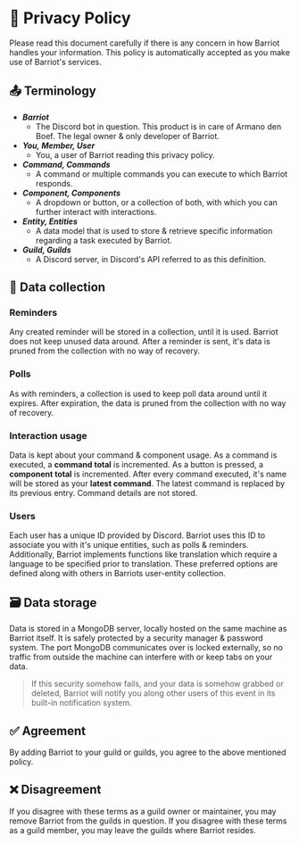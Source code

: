 # 🔏 Privacy Policy

Please read this document carefully if there is any concern in how Barriot handles your information. 
This policy is automatically accepted as you make use of Barriot's services.

## 📤 Terminology

- _**Barriot**_
  - The Discord bot in question. This product is in care of Armano den Boef. The legal owner & only developer of Barriot.
- _**You, Member, User**_
  - You, a user of Barriot reading this privacy policy.
- _**Command, Commands**_
  - A command or multiple commands you can execute to which Barriot responds.
- _**Component, Components**_
  - A dropdown or button, or a collection of both, with which you can further interact with interactions.
- _**Entity, Entities**_
  - A data model that is used to store & retrieve specific information regarding a task executed by Barriot.
- _**Guild, Guilds**_
  - A Discord server, in Discord's API referred to as this definition.

## 📅 Data collection

### Reminders

Any created reminder will be stored in a collection, until it is used. 
Barriot does not keep unused data around. 
After a reminder is sent, it's data is pruned from the collection with no way of recovery.

### Polls

As with reminders, a collection is used to keep poll data around until it expires. 
After expiration, the data is pruned from the collection with no way of recovery.

### Interaction usage

Data is kept about your command & component usage. 
As a command is executed, a **command total** is incremented. 
As a button is pressed, a **component total** is incremented. 
After every command executed, it's name will be stored as your **latest command**. 
The latest command is replaced by its previous entry. Command details are not stored.

### Users

Each user has a unique ID provided by Discord. 
Barriot uses this ID to associate you with it's unique entities, such as polls & reminders.
Additionally, Barriot implements functions like translation which require a language to be specified prior to translation. 
These preferred options are defined along with others in Barriots user-entity collection.

## 🗃️ Data storage

Data is stored in a MongoDB server, locally hosted on the same machine as Barriot itself. 
It is safely protected by a security manager & password system. 
The port MongoDB communicates over is locked externally, so no traffic from outside the machine can interfere with or keep tabs on your data. 
> If this security somehow fails, and your data is somehow grabbed or deleted, 
Barriot will notify you along other users of this event in its built-in notification system.

## ✅ Agreement

By adding Barriot to your guild or guilds, you agree to the above mentioned policy. 

## ❌ Disagreement

If you disagree with these terms as a guild owner or maintainer, you may remove Barriot from the guilds in question. 
If you disagree with these terms as a guild member, you may leave the guilds where Barriot resides.
